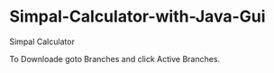 # Simpal-Calculator-with-Java-Gui
Simpal Calculator  

To Downloade goto Branches and click Active Branches.

